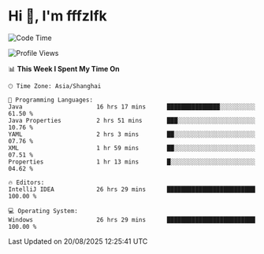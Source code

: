 # Hi 👋, I'm fffzlfk

<!--START_SECTION:waka-->
![Code Time](http://img.shields.io/badge/Code%20Time-1%2C342%20hrs%2023%20mins-blue)

![Profile Views](http://img.shields.io/badge/Profile%20Views-0-blue)

📊 **This Week I Spent My Time On** 

```text
🕑︎ Time Zone: Asia/Shanghai

💬 Programming Languages: 
Java                     16 hrs 17 mins      ███████████████░░░░░░░░░░   61.50 % 
Java Properties          2 hrs 51 mins       ███░░░░░░░░░░░░░░░░░░░░░░   10.76 % 
YAML                     2 hrs 3 mins        ██░░░░░░░░░░░░░░░░░░░░░░░   07.76 % 
XML                      1 hr 59 mins        ██░░░░░░░░░░░░░░░░░░░░░░░   07.51 % 
Properties               1 hr 13 mins        █░░░░░░░░░░░░░░░░░░░░░░░░   04.62 % 

🔥 Editors: 
IntelliJ IDEA            26 hrs 29 mins      █████████████████████████   100.00 % 

💻 Operating System: 
Windows                  26 hrs 29 mins      █████████████████████████   100.00 % 
```


 Last Updated on 20/08/2025 12:25:41 UTC
<!--END_SECTION:waka-->
